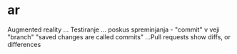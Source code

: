# ar
Augmented reality ... 
Testiranje ...
poskus spreminjanja - "commit" v veji "branch"
"saved changes are called commits"
...Pull requests show diffs, or differences

